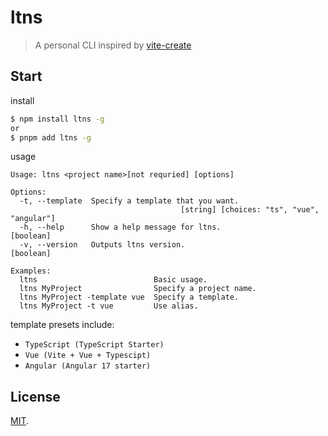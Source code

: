 # ltns
> A personal CLI inspired by [vite-create](https://github.com/vitejs/vite/tree/main/packages/create-vite)

## Start

install
```bash
$ npm install ltns -g
or
$ pnpm add ltns -g
```

usage
```
Usage: ltns <project name>[not requried] [options]

Options:
  -t, --template  Specify a template that you want.
                                      [string] [choices: "ts", "vue", "angular"]
  -h, --help      Show a help message for ltns.                        [boolean]
  -v, --version   Outputs ltns version.                                [boolean]

Examples:
  ltns                          Basic usage.
  ltns MyProject                Specify a project name.
  ltns MyProject -template vue  Specify a template.
  ltns MyProject -t vue         Use alias.
```

template presets include:
- `TypeScript (TypeScript Starter)`
- `Vue (Vite + Vue + Typescipt)`
- `Angular (Angular 17 starter)`

## License

[MIT](LICENSE).
